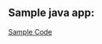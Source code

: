Sample java app:
---------------
[Sample Code](https://github.com/jenkins-docs/simple-java-maven-app.git)



